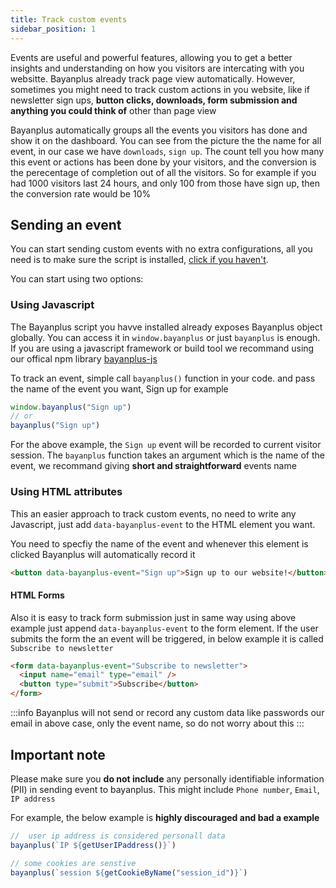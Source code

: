 ```yaml
---
title: Track custom events
sidebar_position: 1
---
```


Events are useful and powerful features, allowing you to get a better insights and understanding on how you visitors are intercating with you websitte. Bayanplus already track page view automatically. However, sometimes you might need to track custom actions in you website, like if newsletter sign ups, **button clicks, downloads, form submission and anything you could think of** other than page view

Bayanplus automatically groups all the events you visitors has done and show it on the dashboard. You can see from the picture the the name for all event, in our case we have `downloads`, `sign up`. The count tell you how many this event or actions has been done by your visitors, and the conversion is the perecentage of completion out of all the visitors. So for example if you had 1000 visitors last 24 hours, and only 100 from those have sign up, then the conversion rate would be 10%

## Sending an event
You can start sending custom events with no extra configurations, all you need is to make sure the script is installed, [click if you haven't](/getting-started/add-bayanplus-to-your-website). 

You can start using two options:

### Using Javascript

The Bayanplus script you havve installed already exposes Bayanplus object globally. You can access it in `window.bayanplus` or just `bayanplus` is enough. If you are using a javascript framework or build tool we recommand using our offical npm library [bayanplus-js](track-custom-events.md)

To track an event, simple call `bayanplus()` function in your code.  and pass the name of the event you want, Sign up for example
```javascript
window.bayanplus("Sign up")
// or
bayanplus("Sign up")
```
For the above example, the `Sign up` event will be recorded to current visitor session. The `bayanplus` function takes an argument which is the name of the event, we recommand giving **short and straightforward** events name


### Using HTML attributes

This an easier approach to track custom events, no need to write any Javascript, just add `data-bayanplus-event` to the HTML element you want.

You need to specfiy the name of the event and whenever this element is clicked Bayanplus will automatically record it

```html
<button data-bayanplus-event="Sign up">Sign up to our website!</button>
```
#### HTML Forms

Also it is easy to track form submission just in same way using above example
just append `data-bayanplus-event` to the form element. 
If the user submits the form the an event will be triggered, in below example it is called `Subscribe to newsletter`

```html
<form data-bayanplus-event="Subscribe to newsletter">
  <input name="email" type="email" />
  <button type="submit">Subscribe</button>
</form>
```
:::info
Bayanplus will not send or record any custom data like passwords our email in above case, only the event name, so do not worry about this
:::

## Important note
Please make sure you **do not include** any personally identifiable information (PII) in sending event to bayanplus. This might include `Phone number`, `Email`, `IP address` 

For example, the below example is **highly discouraged and bad a example**
```javascript
//  user ip address is considered personall data
bayanplus(`IP ${getUserIPaddress()}`)

// some cookies are senstive
bayanplus(`session ${getCookieByName("session_id")}`)
```